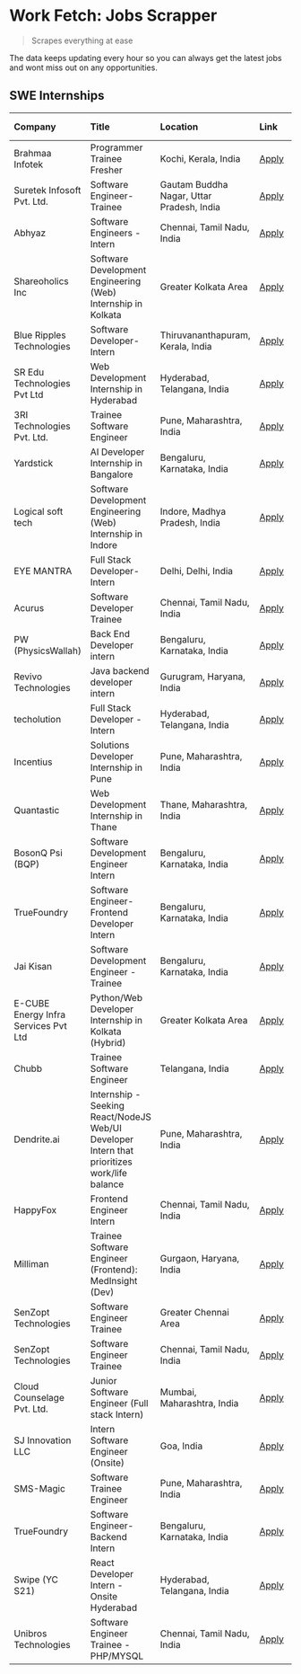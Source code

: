 # Work Fetch: Jobs Scrapper
> Scrapes everything at ease

The data keeps updating every hour so you can always get the latest jobs and wont miss out on any opportunities.

## SWE Internships
<!--START_SECTION:workfetch-->
| Company                              | Title                                                                                        | Location                                  | Link                                                                                                                                                                                                                                                                                                          | Date Posted   |
|:-------------------------------------|:---------------------------------------------------------------------------------------------|:------------------------------------------|:--------------------------------------------------------------------------------------------------------------------------------------------------------------------------------------------------------------------------------------------------------------------------------------------------------------|:--------------|
| Brahmaa Infotek                      | Programmer Trainee  Fresher                                                                  | Kochi, Kerala, India                      | [Apply](https://in.linkedin.com/jobs/view/programmer-trainee-fresher-at-brahmaa-infotek-3917778330?position=42&pageNum=0&refId=FBbWzyiU2X%2F2BRmubCNZ8w%3D%3D&trackingId=SUNsyGVra5YCWoIlw%2FmUeg%3D%3D&trk=public_jobs_jserp-result_search-card)                                                             | 2024-05-05    |
| Suretek Infosoft Pvt. Ltd.           | Software Engineer-Trainee                                                                    | Gautam Buddha Nagar, Uttar Pradesh, India | [Apply](https://in.linkedin.com/jobs/view/software-engineer-trainee-at-suretek-infosoft-pvt-ltd-3916999948?position=24&pageNum=0&refId=FBbWzyiU2X%2F2BRmubCNZ8w%3D%3D&trackingId=8g4rpwDAbnmCdfoebSJuOw%3D%3D&trk=public_jobs_jserp-result_search-card)                                                       | 2024-05-04    |
| Abhyaz                               | Software Engineers - Intern                                                                  | Chennai, Tamil Nadu, India                | [Apply](https://in.linkedin.com/jobs/view/software-engineers-intern-at-abhyaz-3917640916?position=57&pageNum=0&refId=FBbWzyiU2X%2F2BRmubCNZ8w%3D%3D&trackingId=BG2%2FdZvvoSqq28wfG5ia%2FQ%3D%3D&trk=public_jobs_jserp-result_search-card)                                                                     | 2024-05-04    |
| Shareoholics Inc                     | Software Development Engineering (Web) Internship in Kolkata                                 | Greater Kolkata Area                      | [Apply](https://in.linkedin.com/jobs/view/software-development-engineering-web-internship-in-kolkata-at-shareoholics-inc-3917065308?position=4&pageNum=0&refId=FBbWzyiU2X%2F2BRmubCNZ8w%3D%3D&trackingId=jV%2FO0OjTtVrAMLrP5unYnQ%3D%3D&trk=public_jobs_jserp-result_search-card)                             | 2024-05-03    |
| Blue Ripples Technologies            | Software Developer- Intern                                                                   | Thiruvananthapuram, Kerala, India         | [Apply](https://in.linkedin.com/jobs/view/software-developer-intern-at-blue-ripples-technologies-3913669644?position=31&pageNum=0&refId=FBbWzyiU2X%2F2BRmubCNZ8w%3D%3D&trackingId=qd5Y%2B4cC7KyenYh5YP1Y6A%3D%3D&trk=public_jobs_jserp-result_search-card)                                                    | 2024-05-01    |
| SR Edu Technologies Pvt Ltd          | Web Development Internship in Hyderabad                                                      | Hyderabad, Telangana, India               | [Apply](https://in.linkedin.com/jobs/view/web-development-internship-in-hyderabad-at-sr-edu-technologies-pvt-ltd-3915582854?position=43&pageNum=0&refId=FBbWzyiU2X%2F2BRmubCNZ8w%3D%3D&trackingId=oXRv663dP5yG1ryxKHzRng%3D%3D&trk=public_jobs_jserp-result_search-card)                                      | 2024-05-01    |
| 3RI Technologies Pvt. Ltd.           | Trainee Software Engineer                                                                    | Pune, Maharashtra, India                  | [Apply](https://in.linkedin.com/jobs/view/trainee-software-engineer-at-3ri-technologies-pvt-ltd-3912869178?position=58&pageNum=0&refId=FBbWzyiU2X%2F2BRmubCNZ8w%3D%3D&trackingId=5V6JyoABClbYi2LyD8YXcA%3D%3D&trk=public_jobs_jserp-result_search-card)                                                       | 2024-05-01    |
| Yardstick                            | AI Developer Internship in Bangalore                                                         | Bengaluru, Karnataka, India               | [Apply](https://in.linkedin.com/jobs/view/ai-developer-internship-in-bangalore-at-yardstick-3912040150?position=30&pageNum=0&refId=FBbWzyiU2X%2F2BRmubCNZ8w%3D%3D&trackingId=b%2FT6uxAtg9pmWeWfDE8Q%2Fw%3D%3D&trk=public_jobs_jserp-result_search-card)                                                       | 2024-04-26    |
| Logical soft tech                    | Software Development Engineering (Web) Internship in Indore                                  | Indore, Madhya Pradesh, India             | [Apply](https://in.linkedin.com/jobs/view/software-development-engineering-web-internship-in-indore-at-logical-soft-tech-3911339813?position=21&pageNum=0&refId=FBbWzyiU2X%2F2BRmubCNZ8w%3D%3D&trackingId=AMVRI7rdt7XuM2Sy08Mp1w%3D%3D&trk=public_jobs_jserp-result_search-card)                              | 2024-04-25    |
| EYE MANTRA                           | Full Stack Developer- Intern                                                                 | Delhi, Delhi, India                       | [Apply](https://in.linkedin.com/jobs/view/full-stack-developer-intern-at-eye-mantra-3909036272?position=48&pageNum=0&refId=FBbWzyiU2X%2F2BRmubCNZ8w%3D%3D&trackingId=gJz6J7BhTDpxpaXlnKyt8A%3D%3D&trk=public_jobs_jserp-result_search-card)                                                                   | 2024-04-25    |
| Acurus                               | Software Developer Trainee                                                                   | Chennai, Tamil Nadu, India                | [Apply](https://in.linkedin.com/jobs/view/software-developer-trainee-at-acurus-3907363844?position=14&pageNum=0&refId=FBbWzyiU2X%2F2BRmubCNZ8w%3D%3D&trackingId=LrFtxvWqfY1FoxURP2Xk9g%3D%3D&trk=public_jobs_jserp-result_search-card)                                                                        | 2024-04-23    |
| PW (PhysicsWallah)                   | Back End Developer intern                                                                    | Bengaluru, Karnataka, India               | [Apply](https://in.linkedin.com/jobs/view/back-end-developer-intern-at-pw-physicswallah-3907293630?position=17&pageNum=0&refId=FBbWzyiU2X%2F2BRmubCNZ8w%3D%3D&trackingId=wHPGy1aa5RSDaffxfOX3lw%3D%3D&trk=public_jobs_jserp-result_search-card)                                                               | 2024-04-22    |
| Revivo Technologies                  | Java backend developer intern                                                                | Gurugram, Haryana, India                  | [Apply](https://in.linkedin.com/jobs/view/java-backend-developer-intern-at-revivo-technologies-3906034446?position=35&pageNum=0&refId=FBbWzyiU2X%2F2BRmubCNZ8w%3D%3D&trackingId=ZLjlLRxP%2BjHbqwEDu8pkVg%3D%3D&trk=public_jobs_jserp-result_search-card)                                                      | 2024-04-19    |
| techolution                          | Full Stack Developer - Intern                                                                | Hyderabad, Telangana, India               | [Apply](https://in.linkedin.com/jobs/view/full-stack-developer-intern-at-techolution-3904814977?position=38&pageNum=0&refId=FBbWzyiU2X%2F2BRmubCNZ8w%3D%3D&trackingId=uhhSwPUG3Bj3uOL0YnXcDg%3D%3D&trk=public_jobs_jserp-result_search-card)                                                                  | 2024-04-18    |
| Incentius                            | Solutions Developer Internship in Pune                                                       | Pune, Maharashtra, India                  | [Apply](https://in.linkedin.com/jobs/view/solutions-developer-internship-in-pune-at-incentius-3904329499?position=10&pageNum=0&refId=FBbWzyiU2X%2F2BRmubCNZ8w%3D%3D&trackingId=wqkxtR3IY9A3zWvVo0uplw%3D%3D&trk=public_jobs_jserp-result_search-card)                                                         | 2024-04-17    |
| Quantastic                           | Web Development Internship in Thane                                                          | Thane, Maharashtra, India                 | [Apply](https://in.linkedin.com/jobs/view/web-development-internship-in-thane-at-quantastic-3888221292?position=59&pageNum=0&refId=FBbWzyiU2X%2F2BRmubCNZ8w%3D%3D&trackingId=EmGTBtT%2BWHF%2B0gl0z6yt%2BA%3D%3D&trk=public_jobs_jserp-result_search-card)                                                     | 2024-04-08    |
| BosonQ Psi (BQP)                     | Software Development Engineer Intern                                                         | Bengaluru, Karnataka, India               | [Apply](https://in.linkedin.com/jobs/view/software-development-engineer-intern-at-bosonq-psi-bqp-3888328596?position=34&pageNum=0&refId=FBbWzyiU2X%2F2BRmubCNZ8w%3D%3D&trackingId=MWxORxQuN%2BCspa5qSBA1wQ%3D%3D&trk=public_jobs_jserp-result_search-card)                                                    | 2024-04-06    |
| TrueFoundry                          | Software Engineer- Frontend Developer Intern                                                 | Bengaluru, Karnataka, India               | [Apply](https://in.linkedin.com/jobs/view/software-engineer-frontend-developer-intern-at-truefoundry-3887320206?position=12&pageNum=0&refId=FBbWzyiU2X%2F2BRmubCNZ8w%3D%3D&trackingId=2OdiGujbJpLC91JFRZgqwA%3D%3D&trk=public_jobs_jserp-result_search-card)                                                  | 2024-04-05    |
| Jai Kisan                            | Software Development Engineer - Trainee                                                      | Bengaluru, Karnataka, India               | [Apply](https://in.linkedin.com/jobs/view/software-development-engineer-trainee-at-jai-kisan-3913911193?position=18&pageNum=0&refId=FBbWzyiU2X%2F2BRmubCNZ8w%3D%3D&trackingId=P3eCxPliYMTIwe4Yfg%2BJag%3D%3D&trk=public_jobs_jserp-result_search-card)                                                        | 2024-04-04    |
| E-CUBE Energy Infra Services Pvt Ltd | Python/Web Developer Internship in Kolkata (Hybrid)                                          | Greater Kolkata Area                      | [Apply](https://in.linkedin.com/jobs/view/python-web-developer-internship-in-kolkata-hybrid-at-e-cube-energy-infra-services-pvt-ltd-3882160442?position=6&pageNum=0&refId=FBbWzyiU2X%2F2BRmubCNZ8w%3D%3D&trackingId=tB0NINJhi6jULW2%2Bux8YAg%3D%3D&trk=public_jobs_jserp-result_search-card)                  | 2024-04-02    |
| Chubb                                | Trainee Software Engineer                                                                    | Telangana, India                          | [Apply](https://in.linkedin.com/jobs/view/trainee-software-engineer-at-chubb-3909641440?position=15&pageNum=0&refId=FBbWzyiU2X%2F2BRmubCNZ8w%3D%3D&trackingId=wfAe0mHRaKun%2BTTi%2FUuiFg%3D%3D&trk=public_jobs_jserp-result_search-card)                                                                      | 2024-03-30    |
| Dendrite.ai                          | Internship - Seeking React/NodeJS Web/UI Developer Intern that prioritizes work/life balance | Pune, Maharashtra, India                  | [Apply](https://in.linkedin.com/jobs/view/internship-seeking-react-nodejs-web-ui-developer-intern-that-prioritizes-work-life-balance-at-dendrite-ai-3853583200?position=40&pageNum=0&refId=FBbWzyiU2X%2F2BRmubCNZ8w%3D%3D&trackingId=bgRujP%2FIFDOdMEXjfIcKMQ%3D%3D&trk=public_jobs_jserp-result_search-card) | 2024-03-12    |
| HappyFox                             | Frontend Engineer Intern                                                                     | Chennai, Tamil Nadu, India                | [Apply](https://in.linkedin.com/jobs/view/frontend-engineer-intern-at-happyfox-3848357951?position=60&pageNum=0&refId=FBbWzyiU2X%2F2BRmubCNZ8w%3D%3D&trackingId=8S0agSVpQtjYaA3d8G%2F%2BYw%3D%3D&trk=public_jobs_jserp-result_search-card)                                                                    | 2024-03-07    |
| Milliman                             | Trainee Software Engineer (Frontend): MedInsight (Dev)                                       | Gurgaon, Haryana, India                   | [Apply](https://in.linkedin.com/jobs/view/trainee-software-engineer-frontend-medinsight-dev-at-milliman-3792874280?position=8&pageNum=0&refId=FBbWzyiU2X%2F2BRmubCNZ8w%3D%3D&trackingId=RGyK%2B0D8gryvphC%2FS1S%2BzA%3D%3D&trk=public_jobs_jserp-result_search-card)                                          | 2024-03-01    |
| SenZopt Technologies                 | Software Engineer Trainee                                                                    | Greater Chennai Area                      | [Apply](https://in.linkedin.com/jobs/view/software-engineer-trainee-at-senzopt-technologies-3827688781?position=39&pageNum=0&refId=FBbWzyiU2X%2F2BRmubCNZ8w%3D%3D&trackingId=%2FHedm9DucYuyST59IOc94A%3D%3D&trk=public_jobs_jserp-result_search-card)                                                         | 2024-02-12    |
| SenZopt Technologies                 | Software Engineer Trainee                                                                    | Chennai, Tamil Nadu, India                | [Apply](https://in.linkedin.com/jobs/view/software-engineer-trainee-at-senzopt-technologies-3827686880?position=56&pageNum=0&refId=FBbWzyiU2X%2F2BRmubCNZ8w%3D%3D&trackingId=%2FD7VE3vDfF0n5pHiIYdYqQ%3D%3D&trk=public_jobs_jserp-result_search-card)                                                         | 2024-02-12    |
| Cloud Counselage Pvt. Ltd.           | Junior Software Engineer (Full stack Intern)                                                 | Mumbai, Maharashtra, India                | [Apply](https://in.linkedin.com/jobs/view/junior-software-engineer-full-stack-intern-at-cloud-counselage-pvt-ltd-3803132814?position=33&pageNum=0&refId=FBbWzyiU2X%2F2BRmubCNZ8w%3D%3D&trackingId=P8jeKGzTPDqI%2Fx6oRRqD1w%3D%3D&trk=public_jobs_jserp-result_search-card)                                    | 2024-01-11    |
| SJ Innovation LLC                    | Intern Software Engineer (Onsite)                                                            | Goa, India                                | [Apply](https://in.linkedin.com/jobs/view/intern-software-engineer-onsite-at-sj-innovation-llc-3799959011?position=51&pageNum=0&refId=FBbWzyiU2X%2F2BRmubCNZ8w%3D%3D&trackingId=vWMh2YnO26SmSqJnSRYV8Q%3D%3D&trk=public_jobs_jserp-result_search-card)                                                        | 2024-01-11    |
| SMS-Magic                            | Software Trainee Engineer                                                                    | Pune, Maharashtra, India                  | [Apply](https://in.linkedin.com/jobs/view/software-trainee-engineer-at-sms-magic-3761409781?position=36&pageNum=0&refId=FBbWzyiU2X%2F2BRmubCNZ8w%3D%3D&trackingId=MSzmED0sRujZvmkdEqG9ig%3D%3D&trk=public_jobs_jserp-result_search-card)                                                                      | 2023-11-16    |
| TrueFoundry                          | Software Engineer-Backend Intern                                                             | Bengaluru, Karnataka, India               | [Apply](https://in.linkedin.com/jobs/view/software-engineer-backend-intern-at-truefoundry-3779508170?position=37&pageNum=0&refId=FBbWzyiU2X%2F2BRmubCNZ8w%3D%3D&trackingId=efm1yU1o02GHwzocSz8jCw%3D%3D&trk=public_jobs_jserp-result_search-card)                                                             | 2023-11-10    |
| Swipe (YC S21)                       | React Developer Intern - Onsite Hyderabad                                                    | Hyderabad, Telangana, India               | [Apply](https://in.linkedin.com/jobs/view/react-developer-intern-onsite-hyderabad-at-swipe-yc-s21-3737600089?position=46&pageNum=0&refId=FBbWzyiU2X%2F2BRmubCNZ8w%3D%3D&trackingId=ddSvqKkFhha8CQiWH%2BPFmQ%3D%3D&trk=public_jobs_jserp-result_search-card)                                                   | 2023-10-13    |
| Unibros Technologies                 | Software Engineer Trainee - PHP/MYSQL                                                        | Chennai, Tamil Nadu, India                | [Apply](https://in.linkedin.com/jobs/view/software-engineer-trainee-php-mysql-at-unibros-technologies-3656599241?position=41&pageNum=0&refId=FBbWzyiU2X%2F2BRmubCNZ8w%3D%3D&trackingId=nYt1hyInu8guNE040zygyw%3D%3D&trk=public_jobs_jserp-result_search-card)                                                 | 2023-06-12    |
<!--END_SECTION:workfetch-->
